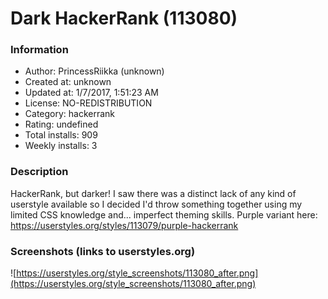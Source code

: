 # Dark HackerRank (113080)

### Information
- Author: PrincessRiikka (unknown)
- Created at: unknown
- Updated at: 1/7/2017, 1:51:23 AM
- License: NO-REDISTRIBUTION
- Category: hackerrank
- Rating: undefined
- Total installs: 909
- Weekly installs: 3


### Description
HackerRank, but darker! I saw there was a distinct lack of any kind of userstyle available so I decided I'd throw something together using my limited CSS knowledge and... imperfect theming skills.
Purple variant here: https://userstyles.org/styles/113079/purple-hackerrank


### Screenshots (links to userstyles.org)
![https://userstyles.org/style_screenshots/113080_after.png](https://userstyles.org/style_screenshots/113080_after.png)


